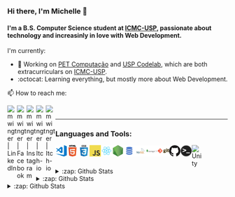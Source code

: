 ### Hi there, I'm Michelle 👋
#### I'm a B.S. Computer Science student at [ICMC-USP](https://www.icmc.usp.br/), passionate about technology and increasinly in love with Web Development. 
I'm currently:
- 🔭 Working on [PET Computação](https://github.com/pet-comp) and [USP Codelab](http://uclsanca.icmc.usp.br/), which are both extracurriculars on [ICMC-USP](https://www.icmc.usp.br/).
- :octocat: Learning everything, but mostly more about Web Development.

📫 How to reach me: 

[<img align="left" alt="mwingter | LinkedIn" width="22px" src="https://cdn.jsdelivr.net/npm/simple-icons@v3/icons/linkedin.svg" />][linkedin]
[<img align="left" alt="mwingter | Facebook" width="22px" src="https://cdn.jsdelivr.net/npm/simple-icons@v3/icons/facebook.svg" />][facebook]
[<img align="left" alt="mwingter | Instagram" width="22px" src="https://cdn.jsdelivr.net/npm/simple-icons@v3/icons/instagram.svg" />][instagram]
[<img align="left" alt="mwingter | Itch-io" width="22px" src="https://cdn.jsdelivr.net/npm/simple-icons@3.5.0/icons/itch-dot-io.svg" />][itch-io] 
[<img align="left" alt="mwingter | Itch-io" width="22px" src="https://cdn.jsdelivr.net/npm/simple-icons@3.5.0/icons/github.svg" />][github] 

<br />

--- 

### Languages and Tools:

<img align="left" alt="Visual Studio Code" width="26px" src="https://raw.githubusercontent.com/github/explore/80688e429a7d4ef2fca1e82350fe8e3517d3494d/topics/visual-studio-code/visual-studio-code.png" />
<img align="left" alt="HTML5" width="26px" src="https://raw.githubusercontent.com/github/explore/80688e429a7d4ef2fca1e82350fe8e3517d3494d/topics/html/html.png" />
<img align="left" alt="CSS3" width="26px" src="https://raw.githubusercontent.com/github/explore/80688e429a7d4ef2fca1e82350fe8e3517d3494d/topics/css/css.png" />
<img align="left" alt="JavaScript" width="26px" src="https://raw.githubusercontent.com/github/explore/80688e429a7d4ef2fca1e82350fe8e3517d3494d/topics/javascript/javascript.png" />
<img align="left" alt="React" width="26px" src="https://raw.githubusercontent.com/github/explore/80688e429a7d4ef2fca1e82350fe8e3517d3494d/topics/react/react.png" />
<img align="left" alt="Node.js" width="26px" src="https://raw.githubusercontent.com/github/explore/80688e429a7d4ef2fca1e82350fe8e3517d3494d/topics/nodejs/nodejs.png" />
<img align="left" alt="SQL" width="26px" src="https://raw.githubusercontent.com/github/explore/80688e429a7d4ef2fca1e82350fe8e3517d3494d/topics/sql/sql.png" />
<img align="left" alt="MySQL" width="26px" src="https://raw.githubusercontent.com/github/explore/80688e429a7d4ef2fca1e82350fe8e3517d3494d/topics/mysql/mysql.png" />
<img align="left" alt="MongoDB" width="26px" src="https://raw.githubusercontent.com/github/explore/80688e429a7d4ef2fca1e82350fe8e3517d3494d/topics/mongodb/mongodb.png" />
<img align="left" alt="Git" width="26px" src="https://raw.githubusercontent.com/github/explore/80688e429a7d4ef2fca1e82350fe8e3517d3494d/topics/git/git.png" />
<img align="left" alt="GitHub" width="26px" src="https://raw.githubusercontent.com/github/explore/78df643247d429f6cc873026c0622819ad797942/topics/github/github.png" />
<img align="left" alt="Terminal" width="26px" src="https://raw.githubusercontent.com/github/explore/80688e429a7d4ef2fca1e82350fe8e3517d3494d/topics/terminal/terminal.png" />
<img align="left" alt="Unity" width="26px" src="https://cdn4.iconfinder.com/data/icons/logos-brands-5/24/unity-512.png" />


<br />
<br />
<br />

<details>
  <summary>:zap: Github Stats</summary>

  <img align="left" alt="mwingter's Github Stats" src="https://github-readme-stats.vercel.app/api?username=mwingter&show_icons=true&hide_border=true" />
  <img align="left" alt="mwingter's Top Languages" src="https://github-readme-stats.vercel.app/api/top-langs/?username=mwingter&show_icons=true&hide_border=true" />

</details>



<details>
  <summary>:zap: Github Stats</summary>

  <img align="left" alt="mwingter's Github Stats" src="https://github-readme-stats.vercel.app/api?username=mwingter&show_icons=true&line_height=27&count_private=true&title_color=ffffff&text_color=c9cacc&icon_color=2bbc8a&bg_color=1d1f21" />
  <img align="left" alt="mwingter's Top Languages" src="https://github-readme-stats.vercel.app/api/top-langs/?username=mwingter&title_color=ffffff&text_color=c9cacc&icon_color=2bbc8a&bg_color=1d1f21" />

</details>


<details>
  <summary>:zap: Github Stats</summary>

  <img align="left" alt="mwingter's Github Stats" src="https://github-readme-stats.vercel.app/api?username=mwingter&show_icons=true&line_height=27&count_private=true&theme=bear" />
  <img align="left" alt="mwingter's Top Languages" src="https://github-readme-stats.vercel.app/api/top-langs/?username=mwingter&theme=bear" />

</details>

[linkedin]: https://linkedin.com/in/mwingter/
[instagram]: https://www.instagram.com/mwingter/
[facebook]: https://www.facebook.com/mwingter/
[itch-io]: https://mwingter.itch.io/
[github]: https://github.com/mwingter
